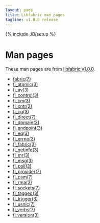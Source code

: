 ```yaml
---
layout: page
title: Libfabric man pages
tagline: v1.0.0 release
---
```

{% include JB/setup %}

# Man pages

These man pages are from [libfabric 
v1.0.0](https://www.openfabrics.org/downloads/ofi/libfabric-1.0.0.tar.bz2).

* [fabric(7)](fabric.7.html)
* [fi_atomic(3)](fi_atomic.3.html)
* [fi_av(3)](fi_av.3.html)
* [fi_control(3)](fi_control.3.html)
* [fi_cm(3)](fi_cm.3.html)
* [fi_cntr(3)](fi_cntr.3.html)
* [fi_cq(3)](fi_cq.3.html)
* [fi_direct(7)](fi_direct.7.html)
* [fi_domain(3)](fi_domain.3.html)
* [fi_endpoint(3)](fi_endpoint.3.html)
* [fi_eq(3)](fi_eq.3.html)
* [fi_errno(3)](fi_errno.3.html)
* [fi_fabric(3)](fi_fabric.3.html)
* [fi_getinfo(3)](fi_getinfo.3.html)
* [fi_mr(3)](fi_mr.3.html)
* [fi_msg(3)](fi_msg.3.html)
* [fi_poll(3)](fi_poll.3.html)
* [fi_provider(7)](fi_provider.7.html)
* [fi_psm(7)](fi_psm.7.html)
* [fi_rma(3)](fi_rma.3.html)
* [fi_sockets(7)](fi_sockets.7.html)
* [fi_tagged(3)](fi_tagged.3.html)
* [fi_trigger(3)](fi_trigger.3.html)
* [fi_usnic(7)](fi_usnic.7.html)
* [fi_verbs(7)](fi_verbs.7.html)
* [fi_version(3)](fi_version.3.html)
